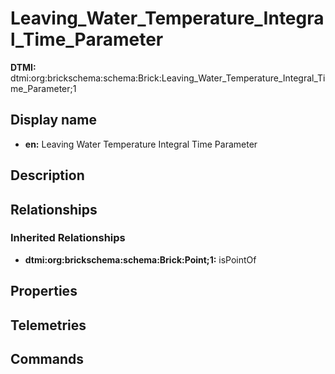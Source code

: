 # Leaving_Water_Temperature_Integral_Time_Parameter
**DTMI:** dtmi:org:brickschema:schema:Brick:Leaving_Water_Temperature_Integral_Time_Parameter;1
## Display name
- **en:** Leaving Water Temperature Integral Time Parameter
## Description
## Relationships
### Inherited Relationships
* **dtmi:org:brickschema:schema:Brick:Point;1:** isPointOf
## Properties
## Telemetries
## Commands
